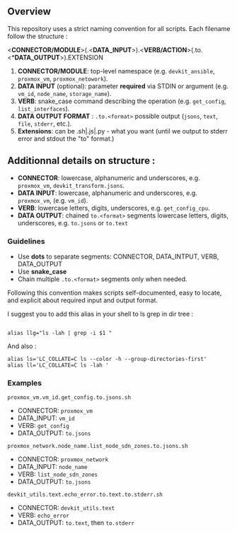 

## Overview

This repository uses a strict naming convention for all scripts. Each filename follow the structure :


<**CONNECTOR/MODULE**>(.<**DATA_INPUT**>).<**VERB/ACTION**>(.to.<***DATA_OUTPUT**>).EXTENSION



1. **CONNECTOR/MODULE**: top-level namespace (e.g. `devkit_ansible`, `proxmox_vm`, `proxmox_netowork`).
2. **DATA INPUT** (optional): parameter **required** via STDIN or argument (e.g. `vm_id`, `node_name`, `storage_name`).
3. **VERB**: snake_case command describing the operation (e.g. `get_config`, `list_interfaces`).
4. **DATA OUTPUT FORMAT** : `.to.<format>` possible output (`jsons`, `text`, `file`, `stderr`, etc.).
5. **Extensions**: can be .sh|.js|.py - what you want (until we output to stderr error and stdout the "to" format.)



## Additionnal details on structure : 

- **CONNECTOR**: lowercase, alphanumeric and underscores, e.g. `proxmox_vm`, `devkit_transform.jsons`.
- **DATA INPUT**: lowercase, alphanumeric and underscores, e.g. `proxmox_vm`,  (e.g. `vm_id`).
- **VERB**: lowercase letters, digits, underscores, e.g. `get_config_cpu`.
- **DATA OUTPUT**: chained `to.<format>` segments lowercase letters, digits, underscores, e.g. `to.jsons` or `to.text`


### Guidelines

- Use **dots** to separate segments: CONNECTOR, DATA_INTPUT, VERB, DATA_OUTPUT
- Use **snake_case** 
- Chain multiple `.to.<format>` segments only when needed.


Following this convention makes scripts self-documented, easy to locate, and explicit about required input and output format.

I suggest you to add this alias in your shell to ls grep in dir tree : 

```

alias llg="ls -lah | grep -i $1 " 

```

And also : 

```
alias ls='LC_COLLATE=C ls --color -h --group-directories-first'
alias ll='LC_COLLATE=C ls -lah '

```

### Examples 

`proxmox_vm.vm_id.get_config.to.jsons.sh`
- CONNECTOR: `proxmox_vm`  
- DATA_INPUT: `vm_id`  
- VERB: `get_config`  
- DATA_OUTPUT: `to.jsons`

`proxmox_network.node_name.list_node_sdn_zones.to.jsons.sh`
- CONNECTOR: `proxmox_network`  
- DATA_INPUT: `node_name`  
- VERB: `list_node_sdn_zones`  
- DATA_OUTPUT: `to.jsons`

`devkit_utils.text.echo_error.to.text.to.stderr.sh`
- CONNECTOR: `devkit_utils.text`  
- VERB: `echo_error`  
- DATA_OUTPUT: `to.text`, then `to.stderr`
